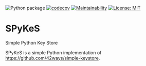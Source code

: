 ![Python package](https://github.com/Pythocrates/SPyKeS/workflows/Python%20package/badge.svg)
[![codecov](https://codecov.io/gh/Pythocrates/SPyKeS/branch/master/graph/badge.svg)](https://codecov.io/gh/Pythocrates/SPyKeS)
[![Maintainability](https://api.codeclimate.com/v1/badges/0d092f8ca82f91264651/maintainability)](https://codeclimate.com/github/Pythocrates/SPyKeS/maintainability)
[![License: MIT](https://img.shields.io/badge/License-MIT-yellow.svg)](https://opensource.org/licenses/MIT)
# SPyKeS
Simple Python Key Store

SPyKeS is a simple Python implementation of https://github.com/42ways/simple-keystore.
